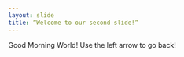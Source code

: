 ```yaml
---
layout: slide
title: “Welcome to our second slide!”
---
```

Good Morning World!
Use the left arrow to go back!
